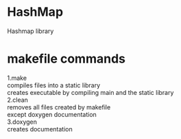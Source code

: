 # HashMap
Hashmap library

# makefile commands
1.make<br>
<t>compiles files into a static library<br>
  creates executable by compiling main and the static library<br>
2.clean<br>
  removes all files created by makefile<br>
  except doxygen documentation<br>
3.doxygen<br>
  creates documentation<br>
